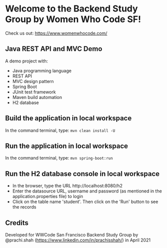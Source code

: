# Welcome to the Backend Study Group by Women Who Code SF!

Check us out: https://www.womenwhocode.com/

## Java REST API and MVC Demo

A demo project with:

- Java programming language
- REST API
- MVC design pattern
- Spring Boot
- JUnit test framework
- Maven build automation
- H2 database

## Build the application in local workspace

In the command terminal, type: ```mvn clean install -U```

## Run the application in local workspace

In the command terminal, type: ```mvn spring-boot:run```

## Run the H2 database console in local workspace

- In the browser, type the URL http://localhost:8080/h2
- Enter the datasource URL, username and password (as mentioned in the application.properties file)
  to login
- Click on the table name 'student'. Then click on the 'Run' button to see the records

## Credits

Developed for WWCode San Francisco Backend Study Group by
@prachi.shah (https://www.linkedin.com/in/prachisshah/) in April 2021